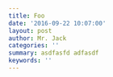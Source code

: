```yaml
---
title: Foo
date: '2016-09-22 10:07:00'
layout: post
author: Mr. Jack
categories: ''
summary: asdfasfd adfasdf
keywords: ''
---
```

